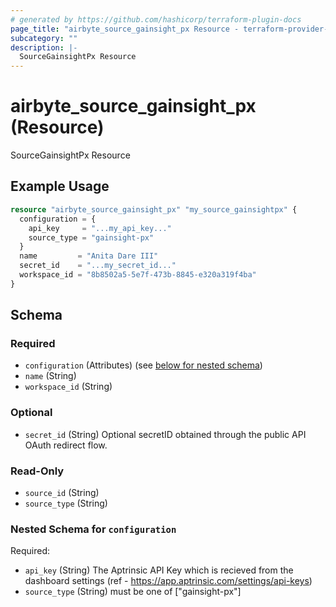 ```yaml
---
# generated by https://github.com/hashicorp/terraform-plugin-docs
page_title: "airbyte_source_gainsight_px Resource - terraform-provider-airbyte"
subcategory: ""
description: |-
  SourceGainsightPx Resource
---
```


# airbyte_source_gainsight_px (Resource)

SourceGainsightPx Resource

## Example Usage

```terraform
resource "airbyte_source_gainsight_px" "my_source_gainsightpx" {
  configuration = {
    api_key     = "...my_api_key..."
    source_type = "gainsight-px"
  }
  name         = "Anita Dare III"
  secret_id    = "...my_secret_id..."
  workspace_id = "8b8502a5-5e7f-473b-8845-e320a319f4ba"
}
```

<!-- schema generated by tfplugindocs -->
## Schema

### Required

- `configuration` (Attributes) (see [below for nested schema](#nestedatt--configuration))
- `name` (String)
- `workspace_id` (String)

### Optional

- `secret_id` (String) Optional secretID obtained through the public API OAuth redirect flow.

### Read-Only

- `source_id` (String)
- `source_type` (String)

<a id="nestedatt--configuration"></a>
### Nested Schema for `configuration`

Required:

- `api_key` (String) The Aptrinsic API Key which is recieved from the dashboard settings (ref - https://app.aptrinsic.com/settings/api-keys)
- `source_type` (String) must be one of ["gainsight-px"]


